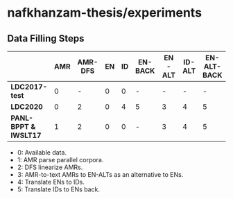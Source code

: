 # nafkhanzam-thesis/experiments

## Data Filling Steps

|                         | **AMR** | **AMR-DFS** | **EN** | **ID** | **EN-BACK** | **EN-ALT** | **ID-ALT** | **EN-ALT-BACK** |
| ----------------------- | ------- | ----------- | ------ | ------ | ----------- | ---------- | ---------- | --------------- |
| **LDC2017-test**        | 0       | -           | 0      | 0      | -           | -          | -          | -               |
| **LDC2020**             | 0       | 2           | 0      | 4      | 5           | 3          | 4          | 5               |
| **PANL-BPPT & IWSLT17** | 1       | 2           | 0      | 0      | -           | 3          | 4          | 5               |

- 0: Available data.
- 1: AMR parse parallel corpora.
- 2: DFS linearize AMRs.
- 3: AMR-to-text AMRs to EN-ALTs as an alternative to ENs.
- 4: Translate ENs to IDs.
- 5: Translate IDs to ENs back.
